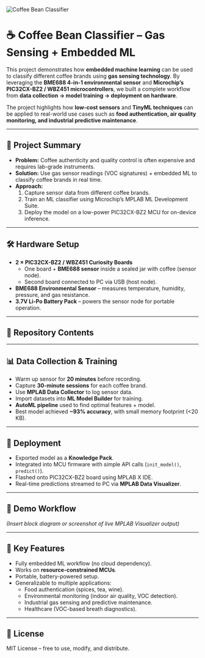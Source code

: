 ![Coffee Bean Classifier](./coffee_ml_banner.png)

# ☕ Coffee Bean Classifier – Gas Sensing + Embedded ML  

This project demonstrates how **embedded machine learning** can be used to classify different coffee brands using **gas sensing technology**. By leveraging the **BME688 4-in-1 environmental sensor** and **Microchip’s PIC32CX-BZ2 / WBZ451 microcontrollers**, we built a complete workflow from **data collection → model training → deployment on hardware**.  

The project highlights how **low-cost sensors** and **TinyML techniques** can be applied to real-world use cases such as **food authentication, air quality monitoring, and industrial predictive maintenance**.  

---

## 🔎 Project Summary
- **Problem:** Coffee authenticity and quality control is often expensive and requires lab-grade instruments.  
- **Solution:** Use gas sensor readings (VOC signatures) + embedded ML to classify coffee brands in real time.  
- **Approach:**  
  1. Capture sensor data from different coffee brands.  
  2. Train an ML classifier using Microchip’s MPLAB ML Development Suite.  
  3. Deploy the model on a low-power PIC32CX-BZ2 MCU for on-device inference.  

---

## 🛠️ Hardware Setup
- **2 × PIC32CX-BZ2 / WBZ451 Curiosity Boards**  
  - One board + **BME688 sensor** inside a sealed jar with coffee (sensor node).  
  - Second board connected to PC via USB (host node).  
- **BME688 Environmental Sensor** – measures temperature, humidity, pressure, and gas resistance.  
- **3.7V Li-Po Battery Pack** – powers the sensor node for portable operation.  

---

## 📂 Repository Contents


---

## 📊 Data Collection & Training
- Warm up sensor for **20 minutes** before recording.  
- Capture **30-minute sessions** for each coffee brand.  
- Use **MPLAB Data Collector** to log sensor data.  
- Import datasets into **ML Model Builder** for training.  
- **AutoML pipeline** used to find optimal features + model.  
- Best model achieved **~93% accuracy**, with small memory footprint (<20 KB).  

---

## 🤖 Deployment
- Exported model as a **Knowledge Pack**.  
- Integrated into MCU firmware with simple API calls (`init_model()`, `predict()`).  
- Flashed onto PIC32CX-BZ2 board using MPLAB X IDE.  
- Real-time predictions streamed to PC via **MPLAB Data Visualizer**.  

---

## 🎥 Demo Workflow


*(Insert block diagram or screenshot of live MPLAB Visualizer output)*  

---

## 🌟 Key Features
- Fully embedded ML workflow (no cloud dependency).  
- Works on **resource-constrained MCUs**.  
- Portable, battery-powered setup.  
- Generalizable to multiple applications:  
  - Food authentication (spices, tea, wine).  
  - Environmental monitoring (indoor air quality, VOC detection).  
  - Industrial gas sensing and predictive maintenance.  
  - Healthcare (VOC-based breath diagnostics).  

---

## 📜 License
MIT License – free to use, modify, and distribute.  

